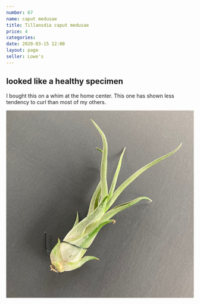 ```yaml
---
number: 67
name: caput medusae
title: Tillansdia caput medusae
price: 4
categories: 
date: 2020-03-15 12:00
layout: page
seller: Lowe's
---
```

## looked like a healthy specimen

I bought this on a whim at the home center. This one has shown less tendency to curl than most of my others.

!["Tillandsia caput medusae"](/i/IMG_0109.jpeg "Tillandsia caput medusae")

